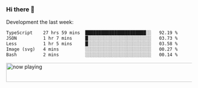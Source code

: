 ### Hi there 👋

Development the last week:
<!--START_SECTION:waka-->

```txt
TypeScript    27 hrs 59 mins  ███████████████████████░░   92.19 %
JSON          1 hr 7 mins     █░░░░░░░░░░░░░░░░░░░░░░░░   03.73 %
Less          1 hr 5 mins     █░░░░░░░░░░░░░░░░░░░░░░░░   03.58 %
Image (svg)   4 mins          ░░░░░░░░░░░░░░░░░░░░░░░░░   00.27 %
Bash          2 mins          ░░░░░░░░░░░░░░░░░░░░░░░░░   00.14 %
```

<!--END_SECTION:waka-->

<!--
**JASONPANGGO/jasonpanggo** is a ✨ _special_ ✨ repository because its `README.md` (this file) appears on your GitHub profile.

Here are some ideas to get you started:

- 🔭 I’m currently working on ...
- 🌱 I’m currently learning ...
- 👯 I’m looking to collaborate on ...
- 🤔 I’m looking for help with ...
- 💬 Ask me about ...
- 📫 How to reach me: ...
- 😄 Pronouns: ...
- ⚡ Fun fact: ...
-->

<a href="https://volt.fm/user/q8yd9e79csfr57rt" target="_blank"><img src="https://spotify-badge-egoist.vercel.app/api/now-playing" width="540" height="52" alt="now playing"></a>
